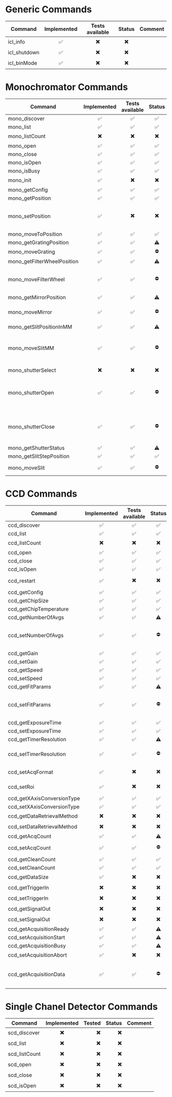 # Generic Commands

| Command      | Implemented | Tests available | Status | Comment |
| ------------ | :---------: | :-------------: | :----: | :-----: |
| icl_info     |      ✅      |        ✖️        |   ✖️    |         |
| icl_shutdown |      ✅      |        ✖️        |   ✖️    |         |
| icl_binMode  |      ✅      |        ✖️        |   ✖️    |         |

# Monochromator Commands

| Command                     | Implemented | Tests available | Status |                              Comment                               |
| --------------------------- | :---------: | :-------------: | :----: | :----------------------------------------------------------------: |
| mono_discover               |      ✅      |        ✅        |   ✅    |                                                                    |
| mono_list                   |      ✅      |        ✅        |   ✅    |                                                                    |
| mono_listCount              |      ✖️      |        ✖️        |   ✖️    |                                                                    |
| mono_open                   |      ✅      |        ✅        |   ✅    |                                                                    |
| mono_close                  |      ✅      |        ✅        |   ✅    |                                                                    |
| mono_isOpen                 |      ✅      |        ✅        |   ✅    |                                                                    |
| mono_isBusy                 |      ✅      |        ✅        |   ✅    |                                                                    |
| mono_init                   |      ✅      |        ✖️        |   ✖️    |                                                                    |
| mono_getConfig              |      ✅      |        ✅        |   ✅    |                                                                    |
| mono_getPosition            |      ✅      |        ✅        |   ✅    |                                                                    |
| mono_setPosition            |      ✅      |        ✖️        |   ✖️    |            This operation will un-calibrate the device             |
| mono_moveToPosition         |      ✅      |        ✅        |   ✅    |                                                                    |
| mono_getGratingPosition     |      ✅      |        ✅        |   ⚠️    |                                                                    |
| mono_moveGrating            |      ✅      |        ✅        |   ⛔    |                           does not work                            |
| mono_getFilterWheelPosition |      ✅      |        ✅        |   ⚠️    |                                                                    |
| mono_moveFilterWheel        |      ✅      |        ✅        |   ⛔    |             [E];-510;Error Mono Command Not Supported              |
| mono_getMirrorPosition      |      ✅      |        ✅        |   ⚠️    |                                                                    |
| mono_moveMirror             |      ✅      |        ✅        |   ⛔    |                 Second mirror cannot move literal                  |
| mono_getSlitPositionInMM    |      ✅      |        ✅        |   ⚠️    |                                                                    |
| mono_moveSlitMM             |      ✅      |        ✅        |   ⛔    | does not work, sometimes the device gets disconnected from USB bus |
| mono_shutterSelect          |      ✖️      |        ✖️        |   ✖️    |                                                                    |
| mono_shutterOpen            |      ✅      |        ✅        |   ⛔    |     [E];-519;Mono must be configured for internal shutter mode     |
| mono_shutterClose           |      ✅      |        ✅        |   ⛔    |     [E];-519;Mono must be configured for internal shutter mode     |
| mono_getShutterStatus       |      ✅      |        ✅        |   ⚠️    |                                                                    |
| mono_getSlitStepPosition    |      ✅      |        ✅        |   ✅    |                                                                    |
| mono_moveSlit               |      ✅      |        ✅        |   ⛔    |                        Slit C is not moving                        |

# CCD Commands

| Command                    | Implemented | Tests available | Status |                 Comment                 |
| -------------------------- | :---------: | :-------------: | :----: | :-------------------------------------: |
| ccd_discover               |      ✅      |        ✅        |   ✅    |                                         |
| ccd_list                   |      ✅      |        ✅        |   ✅    |                                         |
| ccd_listCount              |      ✖️      |        ✖️        |   ✖️    |                                         |
| ccd_open                   |      ✅      |        ✅        |   ✅    |                                         |
| ccd_close                  |      ✅      |        ✅        |   ✅    |                                         |
| ccd_isOpen                 |      ✅      |        ✅        |   ✅    |                                         |
| ccd_restart                |      ✅      |        ✖️        |   ✖️    |         how can this be tested          |
| ccd_getConfig              |      ✅      |        ✅        |   ✅    |                                         |
| ccd_getChipSize            |      ✅      |        ✅        |   ✅    |                                         |
| ccd_getChipTemperature     |      ✅      |        ✅        |   ✅    |                                         |
| ccd_getNumberOfAvgs        |      ✅      |        ✅        |   ⚠️    |                                         |
| ccd_setNumberOfAvgs        |      ✅      |        ✅        |   ⛔    | [E];-315;CCD does not support averaging |
| ccd_getGain                |      ✅      |        ✅        |   ✅    |                                         |
| ccd_setGain                |      ✅      |        ✅        |   ✅    |                                         |
| ccd_getSpeed               |      ✅      |        ✅        |   ✅    |                                         |
| ccd_setSpeed               |      ✅      |        ✅        |   ✅    |                                         |
| ccd_getFitParams           |      ✅      |        ✅        |   ⚠️    |                                         |
| ccd_setFitParams           |      ✅      |        ✅        |   ⛔    |   how should these parameters be used   |
| ccd_getExposureTime        |      ✅      |        ✅        |   ✅    |                                         |
| ccd_setExposureTime        |      ✅      |        ✅        |   ✅    |                                         |
| ccd_getTimerResolution     |      ✅      |        ✅        |   ⚠️    |                                         |
| ccd_setTimerResolution     |      ✅      |        ✅        |   ⛔    |  when set to 500 or 5000, returns 1000  |
| ccd_setAcqFormat           |      ✅      |        ✖️        |   ✖️    |         how can this be tested          |
| ccd_setRoi                 |      ✅      |        ✖️        |   ✖️    |         how can this be tested          |
| ccd_getXAxisConversionType |      ✅      |        ✅        |   ✅    |                                         |
| ccd_setXAxisConversionType |      ✅      |        ✅        |   ✅    |                                         |
| ccd_getDataRetrievalMethod |      ✖️      |        ✖️        |   ✖️    |                                         |
| ccd_setDataRetrievalMethod |      ✖️      |        ✖️        |   ✖️    |                                         |
| ccd_getAcqCount            |      ✅      |        ✅        |   ⚠️    |                                         |
| ccd_setAcqCount            |      ✅      |        ✅        |   ⛔    |       when set to 5, returns 1000       |
| ccd_getCleanCount          |      ✅      |        ✅        |   ✅    |                                         |
| ccd_setCleanCount          |      ✅      |        ✅        |   ✅    |                                         |
| ccd_getDataSize            |      ✅      |        ✖️        |   ✖️    |                                         |
| ccd_getTriggerIn           |      ✖️      |        ✖️        |   ✖️    |                                         |
| ccd_setTriggerIn           |      ✖️      |        ✖️        |   ✖️    |                                         |
| ccd_getSignalOut           |      ✖️      |        ✖️        |   ✖️    |                                         |
| ccd_setSignalOut           |      ✖️      |        ✖️        |   ✖️    |                                         |
| ccd_getAcquisitionReady    |      ✅      |        ✅        |   ⚠️    |                                         |
| ccd_setAcquisitionStart    |      ✅      |        ✅        |   ⚠️    |                                         |
| ccd_getAcquisitionBusy     |      ✅      |        ✅        |   ⚠️    |                                         |
| ccd_setAcquisitionAbort    |      ✅      |        ✖️        |   ✖️    |                                         |
| ccd_getAcquisitionData     |      ✅      |        ✅        |   ⛔    |  [E];-326;Error Data Formatting Error   |

# Single Chanel Detector Commands

| Command       | Implemented | Tested | Status | Comment |
| ------------- | :---------: | -----: | -----: | ------: |
| scd_discover  |      ✖️      |      ✖️ |      ✖️ |         |
| scd_list      |      ✖️      |      ✖️ |      ✖️ |         |
| scd_listCount |      ✖️      |      ✖️ |      ✖️ |         |
| scd_open      |      ✖️      |      ✖️ |      ✖️ |         |
| scd_close     |      ✖️      |      ✖️ |      ✖️ |         |
| scd_isOpen    |      ✖️      |      ✖️ |      ✖️ |         |
